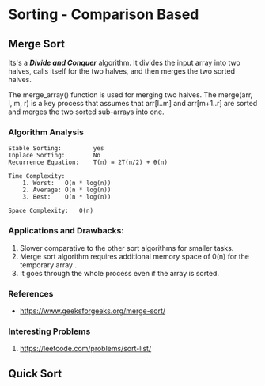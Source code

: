 # Sorting - Comparison Based
## Merge Sort
Its's a ***Divide and Conquer*** algorithm. It divides the input array into two halves, calls itself for the two halves, and then merges the two sorted halves. 

The merge_array() function is used for merging two halves. The merge(arr, l, m, r) is a key process that assumes that arr[l..m] and arr[m+1..r] are sorted and merges the two sorted sub-arrays into one. 

### Algorithm Analysis
```
Stable Sorting:         yes
Inplace Sorting:        No
Recurrence Equation:    T(n) = 2T(n/2) + θ(n)

Time Complexity:   
    1. Worst:   O(n * log(n))
    2. Average: O(n * log(n))
    3. Best:    O(n * log(n))

Space Complexity:   O(n)
```

### Applications and Drawbacks:
1.  Slower comparative to the other sort algorithms for smaller tasks.
2.  Merge sort algorithm requires additional memory space of 0(n) for the temporary array .
3.  It goes through the whole process even if the array is sorted.

### References
- https://www.geeksforgeeks.org/merge-sort/

### Interesting Problems
1. https://leetcode.com/problems/sort-list/


## Quick Sort